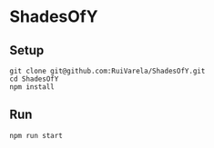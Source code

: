 # ShadesOfY

## Setup
```
git clone git@github.com:RuiVarela/ShadesOfY.git
cd ShadesOfY 
npm install
```

## Run
```
npm run start
```


